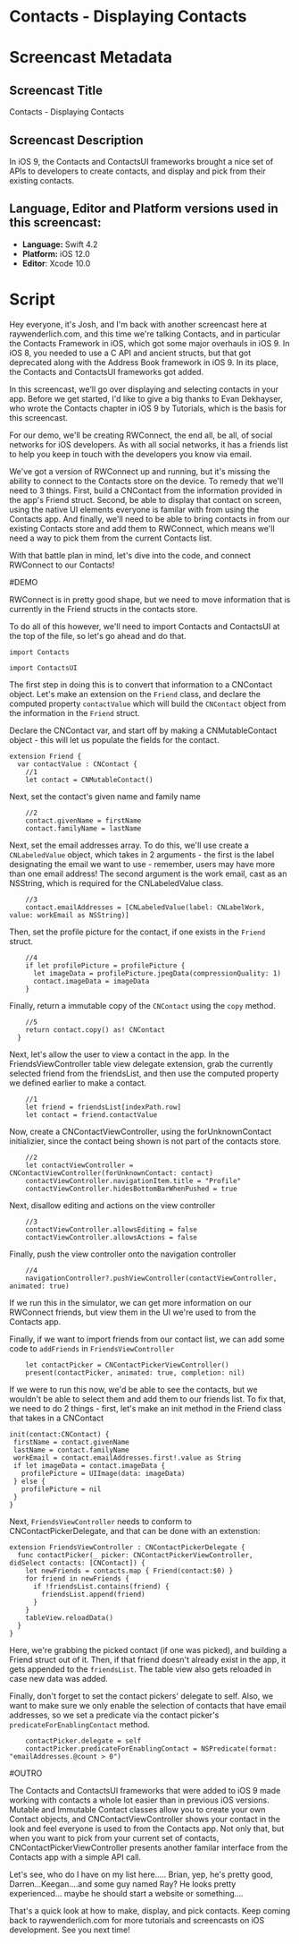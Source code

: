 # Contacts - Displaying Contacts


# Screencast Metadata

## Screencast Title

Contacts - Displaying Contacts

## Screencast Description

In iOS 9, the Contacts and ContactsUI frameworks brought a nice set of APIs to developers to create contacts, and display and pick from their existing contacts.   

## Language, Editor and Platform versions used in this screencast:

* **Language:** Swift 4.2
* **Platform:** iOS 12.0
* **Editor**: Xcode 10.0


# Script

Hey everyone, it's Josh, and I'm back with another screencast here at raywenderlich.com, and this time we're talking Contacts, and in particular the Contacts Framework in iOS, which got some major overhauls in iOS 9.  In iOS 8, you needed to use a C API and ancient structs, but that got deprecated along with the Address Book framework in iOS 9.  In its place, the Contacts and ContactsUI frameworks got added.  

In this screencast, we'll go over displaying and selecting contacts in your app. Before we get started, I'd like to give a big thanks to Evan Dekhayser, who wrote the Contacts chapter in iOS 9 by Tutorials, which is the basis for this screencast.  

For our demo, we'll be creating RWConnect, the end all, be all, of social networks for iOS developers.  As with all social networks, it has a friends list to help you keep in touch with the developers you know via email.  

We've got a version of RWConnect up and running, but it's missing the ability to connect to the Contacts store on the device.  To remedy that we'll need to 3 things.  First, build a CNContact from the information provided in the app's Friend struct.  Second, be able to display that contact on screen, using the native UI elements everyone is familar with from using the Contacts app.  And finally, we'll need to be able to bring contacts in from our existing Contacts store and add them to RWConnect, which means we'll need a way to pick them from the current Contacts list.  

With that battle plan in mind, let's dive into the code, and connect RWConnect to our Contacts!


#DEMO

RWConnect is in pretty good shape, but we need to move information that is currently in the Friend structs in the contacts store.  

To do all of this however, we'll need to import Contacts and ContactsUI at the top of the file, so let's go ahead and do that.

`import Contacts`

`import ContactsUI`

The first step in doing this is to convert that information to a CNContact object.  Let's make an extension on the `Friend` class, and declare the computed property `contactValue` which will build the `CNContact` object from the information in the `Friend` struct.  

Declare the CNContact var, and start off by making a CNMutableContact object - this will let us populate the fields for the contact. 

```
extension Friend {
  var contactValue : CNContact {
    //1
    let contact = CNMutableContact()
```
Next, set the contact's given name and family name

```
    //2
    contact.givenName = firstName
    contact.familyName = lastName
```

Next, set the email addresses array.  To do this, we'll use create a `CNLabeledValue` object, which takes in 2 arguments - the first is the label designating the email we want to use - remember, users may have more than one email address!  The second argument is the work email, cast as an NSString, which is required for the CNLabeledValue class.  

```
    //3
    contact.emailAddresses = [CNLabeledValue(label: CNLabelWork, value: workEmail as NSString)]
```

Then, set the profile picture for the contact, if one exists in the `Friend` struct.  

```
    //4
    if let profilePicture = profilePicture {
      let imageData = profilePicture.jpegData(compressionQuality: 1)
      contact.imageData = imageData
    }
```

Finally, return a immutable copy of the `CNContact` using the `copy` method.

```
    //5
    return contact.copy() as! CNContact
  }
```

Next, let's allow the user to view a contact in the app.  In the FriendsViewController table view delegate extension, grab the currently selected friend from the friendsList, and then use the computed property we defined earlier to make a contact.  

```
	//1
    let friend = friendsList[indexPath.row]
    let contact = friend.contactValue
```
Now, create a CNContactViewController, using the forUnknownContact initializier, since the contact being shown is not part of the contacts store.  
    
```
    //2
    let contactViewController = CNContactViewController(forUnknownContact: contact)
    contactViewController.navigationItem.title = "Profile"
    contactViewController.hidesBottomBarWhenPushed = true
```

Next, disallow editing and actions on the view controller

```
    //3
    contactViewController.allowsEditing = false
    contactViewController.allowsActions = false
```
Finally, push the view controller onto the navigation controller

```
    //4
    navigationController?.pushViewController(contactViewController, animated: true)
```

If we run this in the simulator, we can get more information on our RWConnect friends, but view them in the UI we're used to from the Contacts app.  


Finally, if we want to import friends from our contact list, we can add some code to `addFriends` in `FriendsViewController`

```
	let contactPicker = CNContactPickerViewController()
    present(contactPicker, animated: true, completion: nil)
``` 

If we were to run this now, we'd be able to see the contacts, but we wouldn't be able to select them and add them to our friends list.  To fix that, we need to do 2 things - first, let's make an init method in the Friend class that takes in a CNContact

```
init(contact:CNContact) {
 firstName = contact.givenName
 lastName = contact.familyName
 workEmail = contact.emailAddresses.first!.value as String
 if let imageData = contact.imageData {
   profilePicture = UIImage(data: imageData)
 } else {
   profilePicture = nil
 }
}
```


Next, `FriendsViewController` needs to conform to CNContactPickerDelegate, and that can be done with an extenstion:

```
extension FriendsViewController : CNContactPickerDelegate {
  func contactPicker(_ picker: CNContactPickerViewController, didSelect contacts: [CNContact]) {
    let newFriends = contacts.map { Friend(contact:$0) }
    for friend in newFriends {
      if !friendsList.contains(friend) {
        friendsList.append(friend)
      }
    }
    tableView.reloadData()
  }
}
```

Here, we're grabbing the picked contact (if one was picked), and building a Friend struct out of it.  Then, if that friend doesn't already exist in the app, it gets appended to the `friendsList`.  The table view also gets reloaded in case new data was added.  

Finally, don't forget to set the contact pickers' delegate to self.  Also, we want to make sure we only enable the selection of contacts that have email addresses, so we set a predicate via the contact picker's `predicateForEnablingContact` method.  

```
    contactPicker.delegate = self
    contactPicker.predicateForEnablingContact = NSPredicate(format: "emailAddresses.@count > 0")
```

#OUTRO

The Contacts and ContactsUI frameworks that were added to iOS 9 made working with contacts a whole lot easier than in previous iOS versions.  Mutable and Immutable Contact classes allow you to create your own Contact objects, and CNContactViewController shows your contact in the look and feel everyone is used to from the Contacts app.  Not only that, but when you want to pick from your current set of contacts, CNContactPickerViewController presents another familar interface from the Contacts app with a simple API call.  

Let's see, who do I have on my list here..... Brian, yep, he's pretty good, Darren...Keegan....and some guy named Ray?  He looks pretty experienced... maybe he should start a website or something....

That's a quick look at how to make, display, and pick contacts.  Keep coming back to raywenderlich.com for more tutorials and screencasts on iOS development.   See you next time!  